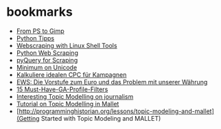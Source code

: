 bookmarks
=========

* [From PS to Gimp](http://www.rileybrandt.com/2014/03/09/photoshop-to-gimp/)
* [Python Tipps](http://sahandsaba.com/thirty-python-language-features-and-tricks-you-may-not-know.html)
* [Webscraping with Linux Shell Tools](http://www.joyofdata.de/blog/using-linux-shell-web-scraping/)
* [Python Web Scraping](http://jakeaustwick.me/python-web-scraping-resource/)
* [pyQuery for Scraping](http://pythonhosted.org//pyquery/scrap.html)
* [Minimum on Unicode](http://www.joelonsoftware.com/articles/Unicode.html)
* [Kalkuliere idealen CPC für Kampagnen](http://blog.ezliu.com/how-to-bid-for-cpc-campaigns-aka-stop-doing-adwords-wrong/)
* [EWS: Die Vorstufe zum Euro und das Problem mit unserer Währung](https://www.ndr.de/info/audio195709_podcastID-podcast3010.html)
* [15 Must-Have-GA-Profile-Filters](http://www.serp-eye.com/15-must-have-google-analytics-filter/)
* [Interesting Topic Modelling on journalism](http://curve.carleton.ca/system/files/theses/27484.pdf)
* [Tutorial on Topic Modelling in Mallet](http://radimrehurek.com/2014/03/tutorial-on-mallet-in-python/?utm_source=rss&utm_medium=rss&utm_campaign=tutorial-on-mallet-in-python)
* [http://programminghistorian.org/lessons/topic-modeling-and-mallet](Getting Started with Topic Modeling and MALLET)
